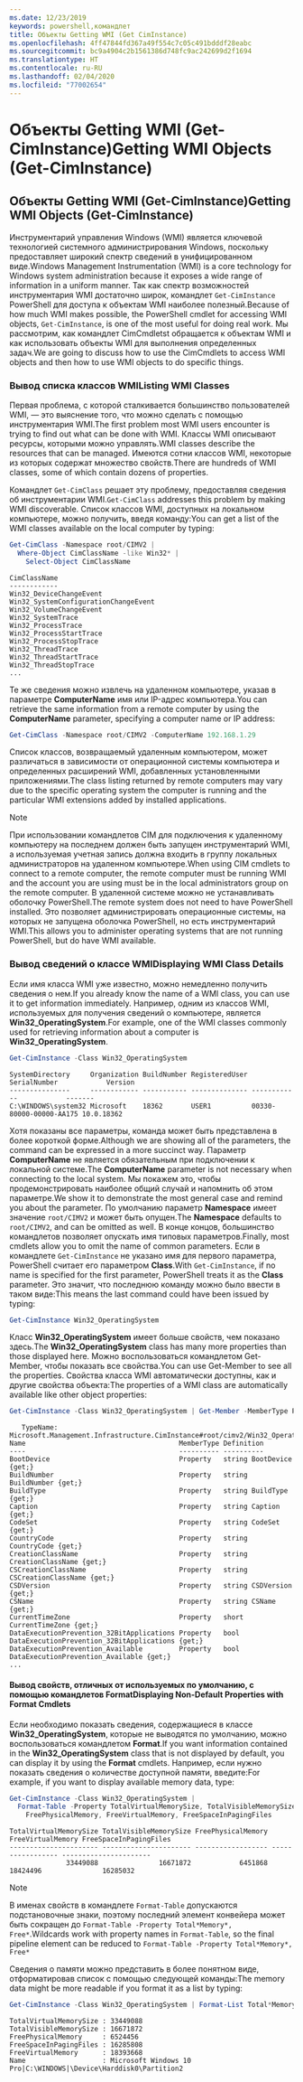 ```yaml
---
ms.date: 12/23/2019
keywords: powershell,командлет
title: Объекты Getting WMI (Get CimInstance)
ms.openlocfilehash: 4ff47844fd367a49f554c7c05c491bdddf28eabc
ms.sourcegitcommit: bc9a4904c2b1561386d748fc9ac242699d2f1694
ms.translationtype: HT
ms.contentlocale: ru-RU
ms.lasthandoff: 02/04/2020
ms.locfileid: "77002654"
---
```

# <a name="getting-wmi-objects-get-ciminstance"></a><span data-ttu-id="e7cd7-103">Объекты Getting WMI (Get-CimInstance)</span><span class="sxs-lookup"><span data-stu-id="e7cd7-103">Getting WMI Objects (Get-CimInstance)</span></span>

## <a name="getting-wmi-objects-get-ciminstance"></a><span data-ttu-id="e7cd7-104">Объекты Getting WMI (Get-CimInstance)</span><span class="sxs-lookup"><span data-stu-id="e7cd7-104">Getting WMI Objects (Get-CimInstance)</span></span>

<span data-ttu-id="e7cd7-105">Инструментарий управления Windows (WMI) является ключевой технологией системного администрирования Windows, поскольку предоставляет широкий спектр сведений в унифицированном виде.</span><span class="sxs-lookup"><span data-stu-id="e7cd7-105">Windows Management Instrumentation (WMI) is a core technology for Windows system administration because it exposes a wide range of information in a uniform manner.</span></span> <span data-ttu-id="e7cd7-106">Так как спектр возможностей инструментария WMI достаточно широк, командлет `Get-CimInstance` PowerShell для доступа к объектам WMI наиболее полезный.</span><span class="sxs-lookup"><span data-stu-id="e7cd7-106">Because of how much WMI makes possible, the PowerShell cmdlet for accessing WMI objects, `Get-CimInstance`, is one of the most useful for doing real work.</span></span> <span data-ttu-id="e7cd7-107">Мы рассмотрим, как командлет CimCmdletst обращается к объектам WMI и как использовать объекты WMI для выполнения определенных задач.</span><span class="sxs-lookup"><span data-stu-id="e7cd7-107">We are going to discuss how to use the CimCmdlets to access WMI objects and then how to use WMI objects to do specific things.</span></span>

### <a name="listing-wmi-classes"></a><span data-ttu-id="e7cd7-108">Вывод списка классов WMI</span><span class="sxs-lookup"><span data-stu-id="e7cd7-108">Listing WMI Classes</span></span>

<span data-ttu-id="e7cd7-109">Первая проблема, с которой сталкивается большинство пользователей WMI, — это выяснение того, что можно сделать с помощью инструментария WMI.</span><span class="sxs-lookup"><span data-stu-id="e7cd7-109">The first problem most WMI users encounter is trying to find out what can be done with WMI.</span></span> <span data-ttu-id="e7cd7-110">Классы WMI описывают ресурсы, которыми можно управлять.</span><span class="sxs-lookup"><span data-stu-id="e7cd7-110">WMI classes describe the resources that can be managed.</span></span> <span data-ttu-id="e7cd7-111">Имеются сотни классов WMI, некоторые из которых содержат множество свойств.</span><span class="sxs-lookup"><span data-stu-id="e7cd7-111">There are hundreds of WMI classes, some of which contain dozens of properties.</span></span>

<span data-ttu-id="e7cd7-112">Командлет `Get-CimClass` решает эту проблему, предоставляя сведения об инструментарии WMI.</span><span class="sxs-lookup"><span data-stu-id="e7cd7-112">`Get-CimClass` addresses this problem by making WMI discoverable.</span></span> <span data-ttu-id="e7cd7-113">Список классов WMI, доступных на локальном компьютере, можно получить, введя команду:</span><span class="sxs-lookup"><span data-stu-id="e7cd7-113">You can get a list of the WMI classes available on the local computer by typing:</span></span>

```powershell
Get-CimClass -Namespace root/CIMV2 |
  Where-Object CimClassName -like Win32* |
    Select-Object CimClassName
```

```Output
CimClassName
------------
Win32_DeviceChangeEvent
Win32_SystemConfigurationChangeEvent
Win32_VolumeChangeEvent
Win32_SystemTrace
Win32_ProcessTrace
Win32_ProcessStartTrace
Win32_ProcessStopTrace
Win32_ThreadTrace
Win32_ThreadStartTrace
Win32_ThreadStopTrace
...
```

<span data-ttu-id="e7cd7-114">Те же сведения можно извлечь на удаленном компьютере, указав в параметре **ComputerName** имя или IP-адрес компьютера.</span><span class="sxs-lookup"><span data-stu-id="e7cd7-114">You can retrieve the same information from a remote computer by using the **ComputerName** parameter, specifying a computer name or IP address:</span></span>

```powershell
Get-CimClass -Namespace root/CIMV2 -ComputerName 192.168.1.29
```

<span data-ttu-id="e7cd7-115">Список классов, возвращаемый удаленным компьютером, может различаться в зависимости от операционной системы компьютера и определенных расширений WMI, добавленных установленными приложениями.</span><span class="sxs-lookup"><span data-stu-id="e7cd7-115">The class listing returned by remote computers may vary due to the specific operating system the computer is running and the particular WMI extensions added by installed applications.</span></span>

> [!NOTE]
> <span data-ttu-id="e7cd7-116">При использовании командлетов CIM для подключения к удаленному компьютеру на последнем должен быть запущен инструментарий WMI, а используемая учетная запись должна входить в группу локальных администраторов на удаленном компьютере.</span><span class="sxs-lookup"><span data-stu-id="e7cd7-116">When using CIM cmdlets to connect to a remote computer, the remote computer must be running WMI and the account you are using must be in the local administrators group on the remote computer.</span></span>
> <span data-ttu-id="e7cd7-117">В удаленной системе можно не устанавливать оболочку PowerShell.</span><span class="sxs-lookup"><span data-stu-id="e7cd7-117">The remote system does not need to have PowerShell installed.</span></span> <span data-ttu-id="e7cd7-118">Это позволяет администрировать операционные системы, на которых не запущена оболочка PowerShell, но есть инструментарий WMI.</span><span class="sxs-lookup"><span data-stu-id="e7cd7-118">This allows you to administer operating systems that are not running PowerShell, but do have WMI available.</span></span>

### <a name="displaying-wmi-class-details"></a><span data-ttu-id="e7cd7-119">Вывод сведений о классе WMI</span><span class="sxs-lookup"><span data-stu-id="e7cd7-119">Displaying WMI Class Details</span></span>

<span data-ttu-id="e7cd7-120">Если имя класса WMI уже известно, можно немедленно получить сведения о нем.</span><span class="sxs-lookup"><span data-stu-id="e7cd7-120">If you already know the name of a WMI class, you can use it to get information immediately.</span></span> <span data-ttu-id="e7cd7-121">Например, одним из классов WMI, используемых для получения сведений о компьютере, является **Win32_OperatingSystem**.</span><span class="sxs-lookup"><span data-stu-id="e7cd7-121">For example, one of the WMI classes commonly used for retrieving information about a computer is **Win32_OperatingSystem**.</span></span>

```powershell
Get-CimInstance -Class Win32_OperatingSystem
```

```Output
SystemDirectory     Organization BuildNumber RegisteredUser SerialNumber            Version
---------------     ------------ ----------- -------------- ------------            -------
C:\WINDOWS\system32 Microsoft    18362       USER1          00330-80000-00000-AA175 10.0.18362
```

<span data-ttu-id="e7cd7-122">Хотя показаны все параметры, команда может быть представлена в более короткой форме.</span><span class="sxs-lookup"><span data-stu-id="e7cd7-122">Although we are showing all of the parameters, the command can be expressed in a more succinct way.</span></span>
<span data-ttu-id="e7cd7-123">Параметр **ComputerName** не является обязательным при подключении к локальной системе.</span><span class="sxs-lookup"><span data-stu-id="e7cd7-123">The **ComputerName** parameter is not necessary when connecting to the local system.</span></span> <span data-ttu-id="e7cd7-124">Мы покажем это, чтобы продемонстрировать наиболее общий случай и напомнить об этом параметре.</span><span class="sxs-lookup"><span data-stu-id="e7cd7-124">We show it to demonstrate the most general case and remind you about the parameter.</span></span> <span data-ttu-id="e7cd7-125">По умолчанию параметр **Namespace** имеет значение `root/CIMV2` и может быть опущен.</span><span class="sxs-lookup"><span data-stu-id="e7cd7-125">The **Namespace** defaults to `root/CIMV2`, and can be omitted as well.</span></span> <span data-ttu-id="e7cd7-126">В конце концов, большинство командлетов позволяет опускать имя типовых параметров.</span><span class="sxs-lookup"><span data-stu-id="e7cd7-126">Finally, most cmdlets allow you to omit the name of common parameters.</span></span> <span data-ttu-id="e7cd7-127">Если в командлете `Get-CimInstance` не указано имя для первого параметра, PowerShell считает его параметром **Class**.</span><span class="sxs-lookup"><span data-stu-id="e7cd7-127">With `Get-CimInstance`, if no name is specified for the first parameter, PowerShell treats it as the **Class** parameter.</span></span> <span data-ttu-id="e7cd7-128">Это значит, что последнюю команду можно было ввести в таком виде:</span><span class="sxs-lookup"><span data-stu-id="e7cd7-128">This means the last command could have been issued by typing:</span></span>

```powershell
Get-CimInstance Win32_OperatingSystem
```

<span data-ttu-id="e7cd7-129">Класс **Win32_OperatingSystem** имеет больше свойств, чем показано здесь.</span><span class="sxs-lookup"><span data-stu-id="e7cd7-129">The **Win32_OperatingSystem** class has many more properties than those displayed here.</span></span> <span data-ttu-id="e7cd7-130">Можно воспользоваться командлетом Get-Member, чтобы показать все свойства.</span><span class="sxs-lookup"><span data-stu-id="e7cd7-130">You can use Get-Member to see all the properties.</span></span> <span data-ttu-id="e7cd7-131">Свойства класса WMI автоматически доступны, как и другие свойства объекта:</span><span class="sxs-lookup"><span data-stu-id="e7cd7-131">The properties of a WMI class are automatically available like other object properties:</span></span>

```powershell
Get-CimInstance -Class Win32_OperatingSystem | Get-Member -MemberType Property
```

```Output
   TypeName: Microsoft.Management.Infrastructure.CimInstance#root/cimv2/Win32_OperatingSystem
Name                                      MemberType Definition
----                                      ---------- ----------
BootDevice                                Property   string BootDevice {get;}
BuildNumber                               Property   string BuildNumber {get;}
BuildType                                 Property   string BuildType {get;}
Caption                                   Property   string Caption {get;}
CodeSet                                   Property   string CodeSet {get;}
CountryCode                               Property   string CountryCode {get;}
CreationClassName                         Property   string CreationClassName {get;}
CSCreationClassName                       Property   string CSCreationClassName {get;}
CSDVersion                                Property   string CSDVersion {get;}
CSName                                    Property   string CSName {get;}
CurrentTimeZone                           Property   short CurrentTimeZone {get;}
DataExecutionPrevention_32BitApplications Property   bool DataExecutionPrevention_32BitApplications {get;}
DataExecutionPrevention_Available         Property   bool DataExecutionPrevention_Available {get;}
...
```

#### <a name="displaying-non-default-properties-with-format-cmdlets"></a><span data-ttu-id="e7cd7-132">Вывод свойств, отличных от используемых по умолчанию, с помощью командлетов Format</span><span class="sxs-lookup"><span data-stu-id="e7cd7-132">Displaying Non-Default Properties with Format Cmdlets</span></span>

<span data-ttu-id="e7cd7-133">Если необходимо показать сведения, содержащиеся в классе **Win32_OperatingSystem**, которые не выводятся по умолчанию, можно воспользоваться командлетом **Format**.</span><span class="sxs-lookup"><span data-stu-id="e7cd7-133">If you want information contained in the **Win32_OperatingSystem** class that is not displayed by default, you can display it by using the **Format** cmdlets.</span></span> <span data-ttu-id="e7cd7-134">Например, если нужно показать сведения о количестве доступной памяти, введите:</span><span class="sxs-lookup"><span data-stu-id="e7cd7-134">For example, if you want to display available memory data, type:</span></span>

```powershell
Get-CimInstance -Class Win32_OperatingSystem |
  Format-Table -Property TotalVirtualMemorySize, TotalVisibleMemorySize,
    FreePhysicalMemory, FreeVirtualMemory, FreeSpaceInPagingFiles
```

```Output
TotalVirtualMemorySize TotalVisibleMemorySize FreePhysicalMemory FreeVirtualMemory FreeSpaceInPagingFiles
---------------------- ---------------------- ------------------ ----------------- ----------------------
              33449088               16671872            6451868          18424496               16285032
```

> [!NOTE]
> <span data-ttu-id="e7cd7-135">В именах свойств в командлете `Format-Table` допускаются подстановочные знаки, поэтому последний элемент конвейера может быть сокращен до `Format-Table -Property Total*Memory*, Free*`.</span><span class="sxs-lookup"><span data-stu-id="e7cd7-135">Wildcards work with property names in `Format-Table`, so the final pipeline element can be reduced to `Format-Table -Property Total*Memory*, Free*`</span></span>

<span data-ttu-id="e7cd7-136">Сведения о памяти можно представить в более понятном виде, отформатировав список с помощью следующей команды:</span><span class="sxs-lookup"><span data-stu-id="e7cd7-136">The memory data might be more readable if you format it as a list by typing:</span></span>

```powershell
Get-CimInstance -Class Win32_OperatingSystem | Format-List Total*Memory*, Free*
```

```Output
TotalVirtualMemorySize : 33449088
TotalVisibleMemorySize : 16671872
FreePhysicalMemory     : 6524456
FreeSpaceInPagingFiles : 16285808
FreeVirtualMemory      : 18393668
Name                   : Microsoft Windows 10 Pro|C:\WINDOWS|\Device\Harddisk0\Partition2
```
